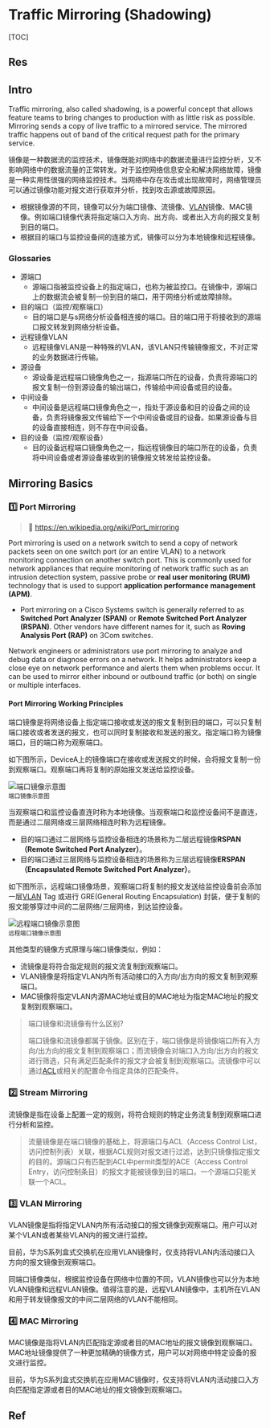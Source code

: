 # Traffic Mirroring (Shadowing)

[TOC]



## Res


## Intro
Traffic mirroring, also called shadowing, is a powerful concept that allows feature teams to bring changes to production with as little risk as possible. Mirroring sends a copy of live traffic to a mirrored service. The mirrored traffic happens out of band of the critical request path for the primary service.

镜像是一种数据流的监控技术，镜像既能对网络中的数据流量进行监控分析，又不影响网络中的数据流量的正常转发。对于监控网络信息安全和解决网络故障，镜像是一种实用性很强的网络监控技术。当网络中存在攻击或出现故障时，网络管理员可以通过镜像功能对报文进行获取并分析，找到攻击源或故障原因。  
- 根据镜像源的不同，镜像可以分为端口镜像、流镜像、[VLAN](https://info.support.huawei.com/info-finder/encyclopedia/zh/VLAN.html "VLAN")镜像、MAC镜像。例如端口镜像代表将指定端口入方向、出方向、或者出入方向的报文复制到目的端口。  
- 根据目的端口与监控设备间的连接方式，镜像可以分为本地镜像和远程镜像。

### Glossaries
- 源端口
	- 源端口指被监控设备上的指定端口，也称为被监控口。在镜像中，源端口上的数据流会被复制一份到目的端口，用于网络分析或故障排除。
- 目的端口（监控/观察端口）
	- 目的端口是与s网络分析设备相连接的端口。目的端口用于将接收到的源端口报文转发到网络分析设备。
- 远程镜像VLAN
	- 远程镜像VLAN是一种特殊的VLAN，该VLAN只传输镜像报文，不对正常的业务数据进行传输。
- 源设备
	- 源设备是远程端口镜像角色之一，指源端口所在的设备，负责将源端口的报文复制一份到源设备的输出端口，传输给中间设备或目的设备。
- 中间设备
	- 中间设备是远程端口镜像角色之一，指处于源设备和目的设备之间的设备，负责将镜像报文传输给下一个中间设备或目的设备。如果源设备与目的设备直接相连，则不存在中间设备。
- 目的设备（监控/观察设备）
	- 目的设备远程端口镜像角色之一，指远程镜像目的端口所在的设备，负责将中间设备或者源设备接收到的镜像报文转发给监控设备。



## Mirroring Basics
### 1️⃣ Port Mirroring
> 🔗 https://en.wikipedia.org/wiki/Port_mirroring

Port mirroring is used on a network switch to send a copy of network packets seen on one switch port (or an entire VLAN) to a network monitoring connection on another switch port. This is commonly used for network appliances that require monitoring of network traffic such as an intrusion detection system, passive probe or **real user monitoring (RUM)** technology that is used to support **application performance management (APM)**.
- Port mirroring on a Cisco Systems switch is generally referred to as **Switched Port Analyzer (SPAN)** or **Remote Switched Port Analyzer (RSPAN)**. Other vendors have different names for it, such as **Roving Analysis Port (RAP)** on 3Com switches.

Network engineers or administrators use port mirroring to analyze and debug data or diagnose errors on a network. It helps administrators keep a close eye on network performance and alerts them when problems occur. It can be used to mirror either inbound or outbound traffic (or both) on single or multiple interfaces.

#### Port Mirroring Working Principles
端口镜像是将网络设备上指定端口接收或发送的报文复制到目的端口，可以只复制端口接收或者发送的报文，也可以同时复制接收和发送的报文。指定端口称为镜像端口，目的端口称为观察端口。

如下图所示，DeviceA上的镜像端口在接收或发送报文的时候，会将报文复制一份到观察端口。观察端口再将复制的原始报文发送给监控设备。

![端口镜像示意图](https://download.huawei.com/mdl/image/download?uuid=9637dd3f3d9646268851b69f9206fab1 "端口镜像示意图")  
<small>端口镜像示意图</small>

当观察端口和监控设备直连时称为本地镜像。当观察端口和监控设备间不是直连，而是通过二层网络或三层网络相连时称为远程镜像。 
- 目的端口通过二层网络与监控设备相连的场景称为二层远程镜像**RSPAN（Remote Switched Port Analyzer）**。
- 目的端口通过三层网络与监控设备相连的场景称为三层远程镜像**ERSPAN（Encapsulated Remote Switched Port Analyzer）**。

如下图所示，远程端口镜像场景，观察端口将复制的报文发送给监控设备前会添加一层[VLAN](https://info.support.huawei.com/info-finder/encyclopedia/zh/VLAN.html "VLAN") Tag 或进行 GRE(General Routing Encapsulation) 封装，便于复制的报文能够穿过中间的二层网络/三层网络，到达监控设备。

![远程端口镜像示意图](https://download.huawei.com/mdl/image/download?uuid=2d90e9ed70934d38bf437ff49712d141 "远程端口镜像示意图")  
<small>远程端口镜像示意图</small>

其他类型的镜像方式原理与端口镜像类似，例如：
- 流镜像是将符合指定规则的报文流复制到观察端口。
- VLAN镜像是将指定VLAN内所有活动接口的入方向/出方向的报文复制到观察端口。
- MAC镜像将指定VLAN内源MAC地址或目的MAC地址为指定MAC地址的报文复制到观察端口。

> 端口镜像和流镜像有什么区别?
> 
> 端口镜像和流镜像都属于镜像。区别在于，端口镜像是将镜像端口所有入方向/出方向的报文复制到观察端口；而流镜像会对端口入方向/出方向的报文进行筛选，只有满足匹配条件的报文才会被复制到观察端口。流镜像中可以通过[ACL](https://info.support.huawei.com/info-finder/encyclopedia/zh/ACL.html "ACL")或相关的配置命令指定具体的匹配条件。


### 2️⃣ Stream Mirroring
流镜像是指在设备上配置一定的规则，将符合规则的特定业务流复制到观察端口进行分析和监控。

> 流量镜像是在端口镜像的基础上，将源端口与ACL（Access Control List，访问控制列表）关联，根据ACL规则对报文进行过滤，达到只镜像指定报文的目的。源端口只有匹配到ACL中permit类型的ACE（Access Control Entry，访问控制条目）的报文才能被镜像到目的端口。一个源端口只能关联一个ACL。


### 3️⃣ VLAN Mirroring
VLAN镜像是指将指定VLAN内所有活动接口的报文镜像到观察端口。用户可以对某个VLAN或者某些VLAN内的报文进行监控。

目前，华为S系列盒式交换机在应用VLAN镜像时，仅支持将VLAN内活动接口入方向的报文镜像到观察端口。

同端口镜像类似，根据监控设备在网络中位置的不同，VLAN镜像也可以分为本地VLAN镜像和远程VLAN镜像。值得注意的是，远程VLAN镜像中，主机所在VLAN和用于转发镜像报文的中间二层网络的VLAN不能相同。


### 4️⃣ MAC Mirroring
MAC镜像是指将VLAN内匹配指定源或者目的MAC地址的报文镜像到观察端口。MAC地址镜像提供了一种更加精确的镜像方式，用户可以对网络中特定设备的报文进行监控。

目前，华为S系列盒式交换机在应用MAC镜像时，仅支持将VLAN内活动接口入方向匹配指定源或者目的MAC地址的报文镜像到观察端口。



## Ref
[Port Mirroring | IBM]: https://www.ibm.com/docs/en/cloud-pak-system-w4600/2.3.3?topic=features-port-mirroring

[👍 Mirroring | Istio]: https://istio.io/latest/docs/tasks/traffic-management/mirroring/

[Port mirroring | wikipedia]: https://en.wikipedia.org/wiki/Port_mirroring

[👍 镜像是什么/ 端口镜像概述 | 锐捷网络]: https://www.ruijie.com.cn/jszl/90095/
[👍 什么是镜像？| 华为]: https://info.support.huawei.com/info-finder/encyclopedia/zh/镜像.html
[👍 端口镜像]: https://cshihong.github.io/2017/11/16/端口镜像/
